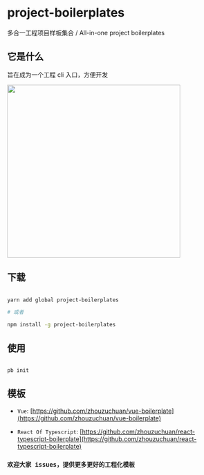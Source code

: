 # project-boilerplates

多合一工程项目样板集合 / All-in-one project boilerplates

## 它是什么

旨在成为一个工程 cli 入口，方便开发

<p > 
    <img width="400" src="./project-boilerplates.gif"> 
</p>

## 下载

```bash

yarn add global project-boilerplates

# 或者

npm install -g project-boilerplates

```

## 使用

```bash

pb init

```

## 模板

-   `Vue`: [https://github.com/zhouzuchuan/vue-boilerplate](https://github.com/zhouzuchuan/vue-boilerplate)

-   `React Of Typescript`: [https://github.com/zhouzuchuan/react-typescript-boilerplate](https://github.com/zhouzuchuan/react-typescript-boilerplate)

### `欢迎大家 issues，提供更多更好的工程化模板`
